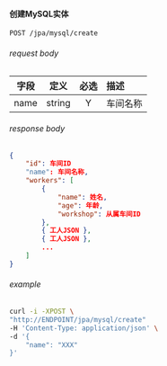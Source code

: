 
#### 创建MySQL实体

```
POST /jpa/mysql/create
```

###### request body

字段|定义|必选|描述
:--:|:--:|:--:|:--
name|string|Y|车间名称

###### response body

```json
{
    "id": 车间ID
    "name": 车间名称,
    "workers": [
        {
            "name": 姓名,
            "age": 年龄,
            "workshop": 从属车间ID
        },
        { 工人JSON },
        { 工人JSON },
        ...
    ]
}
```

###### example

```bash
curl -i -XPOST \
"http://ENDPOINT/jpa/mysql/create"
-H 'Content-Type: application/json' \
-d '{
    "name": "XXX"
}'
```
